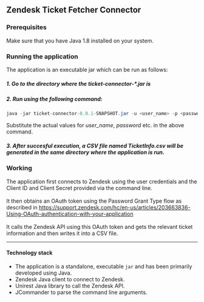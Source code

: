 ## Zendesk Ticket Fetcher Connector

### Prerequisites

Make sure that you have Java 1.8 installed on your system.

### Running the application
 
 The application is an executable jar which can be run as follows:
##### 1. Go to the directory where the ticket-connector-*.jar is
##### 2. Run using the following command:
``` java
java -jar ticket-connector-0.0.1-SNAPSHOT.jar -u <user_name> -p <password> -ci <client_Id> -cs <client_secret> -d <zendesk_domain>
```
Substitute the actual values for <i>user_name</i>, <i>password</i> etc. in the above command.
##### 3. After succesful execution, a CSV file named TicketInfo.csv will be generated in the same directory where the application is run.

### Working

The application first connects to Zendesk using the user credentials and the Client ID and Client Secret provided via the command line.  
<br/>
It then obtains an OAuth token using the Password Grant Type flow as described in https://support.zendesk.com/hc/en-us/articles/203663836-Using-OAuth-authentication-with-your-application  
<br/>
It calls the Zendesk API using this OAuth token and gets the relevant ticket information and then writes it into a CSV file.

 ___

#### Technology stack

 * The application is a standalone, executable `jar` and has been primarily developed using Java.
 * Zendesk Java client to connect to Zendesk.
 * Unirest Java library to call the Zendesk API.
 * JCommander to parse the command line arguments.
